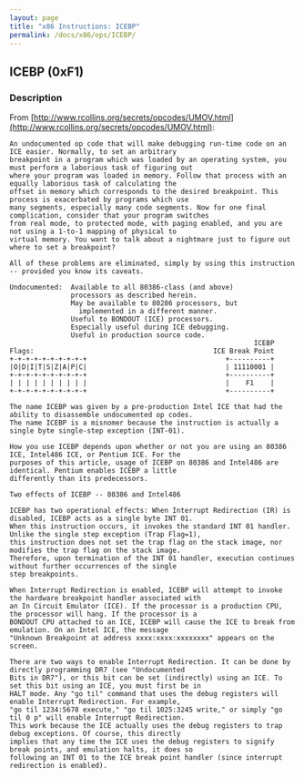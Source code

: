 ```yaml
---
layout: page
title: "x86 Instructions: ICEBP"
permalink: /docs/x86/ops/ICEBP/
---
```


ICEBP (0xF1)
---

### Description

From [http://www.rcollins.org/secrets/opcodes/UMOV.html](http://www.rcollins.org/secrets/opcodes/UMOV.html):

	An undocumented op code that will make debugging run-time code on an ICE easier. Normally, to set an arbitrary
	breakpoint in a program which was loaded by an operating system, you must perform a laborious task of figuring out
	where your program was loaded in memory. Follow that process with an equally laborious task of calculating the
	offset in memory which corresponds to the desired breakpoint. This process is exacerbated by programs which use
	many segments, especially many code segments. Now for one final complication, consider that your program switches
	from real mode, to protected mode, with paging enabled, and you are not using a 1-to-1 mapping of physical to
	virtual memory. You want to talk about a nightmare just to figure out where to set a breakpoint?
	
	All of these problems are eliminated, simply by using this instruction -- provided you know its caveats.
	
	Undocumented:  Available to all 80386-class (and above)
	               processors as described herein.
	               May be available to 80286 processors, but
	                 implemented in a different manner.
	               Useful to BONDOUT (ICE) processors.
	               Especially useful during ICE debugging.
	               Useful in production source code.
	                                                            ICEBP
	Flags:                                            ICE Break Point
	+-+-+-+-+-+-+-+-+-+                                  +----------+
	|O|D|I|T|S|Z|A|P|C|                                  | 11110001 |
	+-+-+-+-+-+-+-+-+-+                                  +----------+
	| | | | | | | | | |                                  |    F1    |
	+-+-+-+-+-+-+-+-+-+                                  +----------+
	
	The name ICEBP was given by a pre-production Intel ICE that had the ability to disassemble undocumented op codes.
	The name ICEBP is a misnomer because the instruction is actually a single byte single-step exception (INT-01).
	
	How you use ICEBP depends upon whether or not you are using an 80386 ICE, Intel486 ICE, or Pentium ICE. For the
	purposes of this article, usage of ICEBP on 80386 and Intel486 are identical. Pentium enables ICEBP a little
	differently than its predecessors.
	
	Two effects of ICEBP -- 80386 and Intel486
	
	ICEBP has two operational effects: When Interrupt Redirection (IR) is disabled, ICEBP acts as a single byte INT 01.
	When this instruction occurs, it invokes the standard INT 01 handler. Unlike the single step exception (Trap Flag=1),
	this instruction does not set the trap flag on the stack image, nor modifies the trap flag on the stack image.
	Therefore, upon termination of the INT 01 handler, execution continues without further occurrences of the single
	step breakpoints.
	
	When Interrupt Redirection is enabled, ICEBP will attempt to invoke the hardware breakpoint handler associated with
	an In Circuit Emulator (ICE). If the processor is a production CPU, the processor will hang. If the processor is a
	BONDOUT CPU attached to an ICE, ICEBP will cause the ICE to break from emulation. On an Intel ICE, the message
	"Unknown Breakpoint at address xxxx:xxxx:xxxxxxxx" appears on the screen.
	
	There are two ways to enable Interrupt Redirection. It can be done by directly programming DR7 (see "Undocumented
	Bits in DR7"), or this bit can be set (indirectly) using an ICE. To set this bit using an ICE, you must first be in
	HALT mode. Any "go til" command that uses the debug registers will enable Interrupt Redirection. For example,
	"go til 1234:5678 execute," "go til 1025:3245 write," or simply "go til 0 p" will enable Interrupt Redirection.
	This work because the ICE actually uses the debug registers to trap debug exceptions. Of course, this directly
	implies that any time the ICE uses the debug registers to signify break points, and emulation halts, it does so
	following an INT 01 to the ICE break point handler (since interrupt redirection is enabled).
